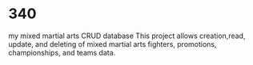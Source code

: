 # 340
my mixed martial arts CRUD database
This project allows creation,read, update, and deleting of mixed martial arts fighters, promotions, championships, and teams data.
